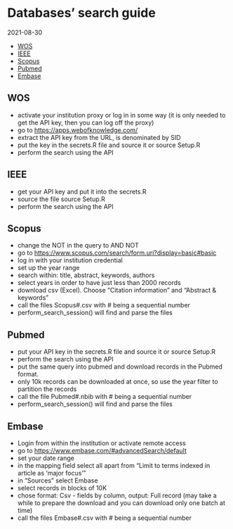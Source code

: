 Databases’ search guide
================
2021-08-30

-   [WOS](#wos)
-   [IEEE](#ieee)
-   [Scopus](#scopus)
-   [Pubmed](#pubmed)
-   [Embase](#embase)

## WOS

-   activate your institution proxy or log in in some way (it is only
    needed to get the API key, then you can log off the proxy)
-   go to <https://apps.webofknowledge.com/>
-   extract the API key from the URL, is denominated by SID
-   put the key in the secrets.R file and source it or source Setup.R
-   perform the search using the API

## IEEE

-   get your API key and put it into the secrets.R
-   source the file source Setup.R
-   perform the search using the API

## Scopus

-   change the NOT in the query to AND NOT
-   go to <https://www.scopus.com/search/form.uri?display=basic#basic>
-   log in with your institution credential
-   set up the year range
-   search within: title, abstract, keywords, authors
-   select years in order to have just less than 2000 records
-   download csv (Excel). Choose “Citation information” and “Abstract &
    keywords”
-   call the files Scopus\#.csv with \# being a sequential number
-   perform\_search\_session() will find and parse the files

## Pubmed

-   put your API key in the secrets.R file and source it or source
    Setup.R
-   perform the search using the API
-   put the same query into pubmed and download records in the Pubmed
    format.
-   only 10k records can be downloaded at once, so use the year filter
    to partition the records
-   call the file Pubmed\#.nbib with \# being a sequential number
-   perform\_search\_session() will find and parse the files

## Embase

-   Login from within the institution or activate remote access
-   go to <https://www.embase.com/#advancedSearch/default>
-   set your date range
-   in the mapping field select all apart from “Limit to terms indexed
    in article as ‘major focus’”
-   in “Sources” select Embase
-   select records in blocks of 10K
-   chose format: Csv - fields by column, output: Full record (may take
    a while to prepare the download and you can download only one batch
    at time)
-   call the files Embase\#.csv with \# being a sequential number
